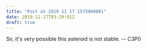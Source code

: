 ```yaml
---
title: "Post at 2019 11 17 1573960801"
date: 2019-11-17T03:20:01Z
draft: true
---
```


Sir, it's very possible this asteroid is not stable.
		-- C3P0

